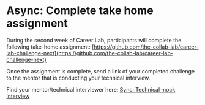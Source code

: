 # Async: Complete take home assignment

During the second week of Career Lab, participants will complete the following take-home assignment:
[https://github.com/the-collab-lab/career-lab-challenge-next](https://github.com/the-collab-lab/career-lab-challenge-next)

Once the assignment is complete, send a link of your completed challenge to the mentor that is conducting your technical interview. 

Find your mentor/technical interviewer here: [Sync: Technical mock interview](./mock-interview-technical.md)

